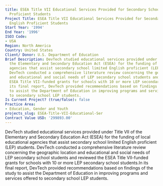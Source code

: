 ```yaml
---
title: ESEA Title VII Educational Services Provided for Secondary School Limited English
  Proficient Students
Project Title: ESEA Title VII Educational Services Provided for Secondary School Limited
  English Proficient Students
Start Year: '1994'
End Year: '1996'
ISO3 Code:
- USA
Region: North America
Country: United States
Client/ Donor: U.S. Department of Education
Brief Description: DevTech studied educational services provided under Title VII of
  the Elementary and Secondary Education Act (ESEA) for the funding of local educational
  agencies that assist secondary school limited English proficient (LEP) students.
  DevTech conducted a comprehensive literature review concerning the geographic location
  and educational and social needs of LEP secondary school students and reviewed the
  ESEA Title VII-funded grants for schools with 10 or more LEP secondary school students.In
  its final report, DevTech provided recommendations based on findings of the study
  to assist the Department of Education in improving programs and services offered
  to secondary school LEP students.
Is Current Project? (true/false): false
Practice Area:
- Education, Gender and Youth
projects_slug: ESEA-Title-VII-Educational-Ser
Contract Value USD: '299893.00'
---
```


DevTech studied educational services provided under Title VII of the Elementary and Secondary Education Act (ESEA) for the funding of local educational agencies that assist secondary school limited English proficient (LEP) students. DevTech conducted a comprehensive literature review concerning the geographic location and educational and social needs of LEP secondary school students and reviewed the ESEA Title VII-funded grants for schools with 10 or more LEP secondary school students.In its final report, DevTech provided recommendations based on findings of the study to assist the Department of Education in improving programs and services offered to secondary school LEP students.